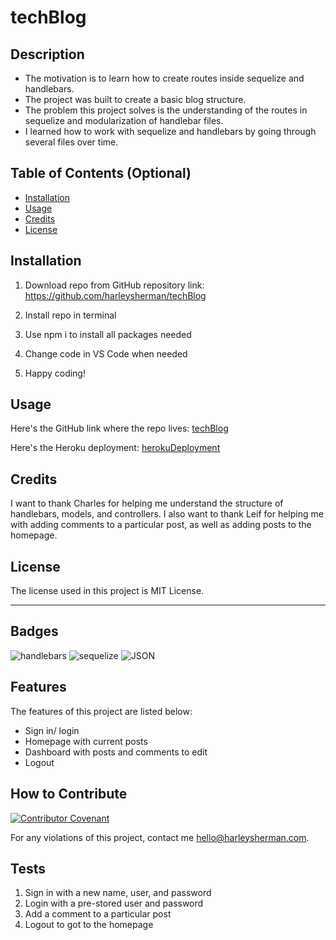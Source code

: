 # techBlog

## Description

- The motivation is to learn how to create routes inside sequelize and handlebars.
- The project was built to create a basic blog structure.
- The problem this project solves is the understanding of the routes in sequelize and modularization of handlebar files.
- I learned how to work with sequelize and handlebars by going through several files over time.

## Table of Contents (Optional)

- [Installation](#installation)
- [Usage](#usage)
- [Credits](#credits)
- [License](#license)

## Installation

1. Download repo from GitHub repository link:
https://github.com/harleysherman/techBlog

2. Install repo in terminal

3. Use npm i to install all packages needed

4. Change code in VS Code when needed

5. Happy coding!

## Usage

Here's the GitHub link where the repo lives:
[techBlog]( https://github.com/harleysherman/techBlog)

Here's the Heroku deployment:
[herokuDeployment](https://github.com/harleysherman/noteTaker)

## Credits

I want to thank Charles for helping me understand the structure of handlebars, models, and controllers. I also want to thank Leif for helping me with adding comments to a particular post, as well as adding posts to the homepage.

## License

The license used in this project is MIT License.

---

## Badges

![handlebars](https://img.shields.io/badge/handlebars-blue)
![sequelize](https://img.shields.io/badge/sequelize-blue)
![JSON](https://img.shields.io/badge/JSON-package-green)

## Features

The features of this project are listed below:
- Sign in/ login
- Homepage with current posts
- Dashboard with posts and comments to edit
- Logout

## How to Contribute

[![Contributor Covenant](https://img.shields.io/badge/Contributor%20Covenant-2.1-4baaaa.svg)](code_of_conduct.md)

For any violations of this project, contact me hello@harleysherman.com.

## Tests

1. Sign in with a new name, user, and password
2. Login with a pre-stored user and password
3. Add a comment to a particular post
4. Logout to got to the homepage